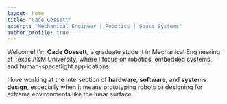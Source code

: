 ```yaml
---
layout: home
title: "Cade Gossett"
excerpt: "Mechanical Engineer | Robotics | Space Systems"
author_profile: true
---
```


Welcome! I'm **Cade Gossett**, a graduate student in Mechanical Engineering at Texas A&M University, where I focus on robotics, embedded systems, and human-spaceflight applications.

I love working at the intersection of **hardware**, **software**, and **systems design**, especially when it means prototyping robots or designing for extreme environments like the lunar surface.

